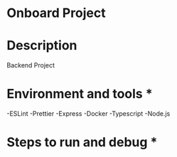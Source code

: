 # Onboard Project

# Description

Backend Project

# Environment and tools \*

-ESLint
-Prettier
-Express
-Docker
-Typescript
-Node.js

# Steps to run and debug \*
